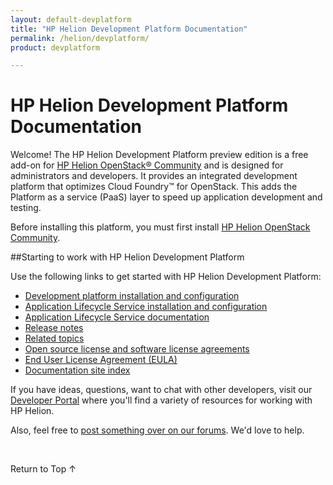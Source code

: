 ```yaml
---
layout: default-devplatform
title: "HP Helion Development Platform Documentation"
permalink: /helion/devplatform/
product: devplatform

---
```

<!--PUBLISHED-->

# HP Helion Development Platform Documentation

Welcome! The HP Helion Development Platform preview edition is a free add-on for [HP Helion OpenStack&reg; Community](http://www8.hp.com/us/en/cloud/hphelion-openstack-community.html) and is designed for administrators and developers. It provides an integrated development platform that optimizes Cloud Foundry&trade; for OpenStack. This adds the Platform as a service (PaaS) layer to speed up application development and testing.

Before installing this platform, you must first install [HP Helion OpenStack Community](/helion/community/install-virtual/).


##Starting to work with HP Helion Development Platform

Use the following links to get started with HP Helion Development Platform:

* [Development platform installation and configuration](/helion/devplatform/community/install-dev-platform/) 
* [Application Lifecycle Service installation and configuration](/helion/devplatform/community/install-als/)
* [Application Lifecycle Service documentation](/als/v1/)
* [Release notes](/helion/devplatform/community/release-notes/)
* [Related topics](/helion/devplatform/community/related-topics/)
* [Open source license and software license agreements](/helion/openstack/3rd-party-license-agreements/)
* [End User License Agreement (EULA)](/helion/openstack/eula/)
* [Documentation site index](/helion/devplatform/community/siteindex/)


If you have ideas, questions, want to chat with other developers, visit our [Developer Portal](https://dev.hpcloud.com/) where you'll find a variety of resources for working with HP Helion.

Also, feel free to [post something over on our forums](https://connect.hpcloud.com/). We'd love to help.

<br>

<a href="#top" style="padding:14px 0px 14px 0px; text-decoration: none;"> Return to Top &#8593; </a>
